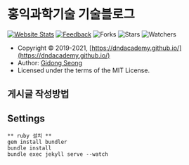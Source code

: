 # 홍익과학기술 기술블로그

[![Website Stats](https://img.shields.io/website-up-down-green-red/http/monip.org.svg)](https://dndacademy.github.io) [![Feedback](https://img.shields.io/badge/Ask%20me-anything-1abc9c.svg)](https://dnd.channel.io/) ![Forks](https://img.shields.io/github/forks/DNDACADEMY/dndacademy.github.io.svg) ![Stars](https://img.shields.io/github/stars/DNDACADEMY/dndacademy.github.io.svg) ![Watchers](https://img.shields.io/github/watchers/DNDACADEMY/dndacademy.github.io.svg)

- Copyright &copy; 2019-2021, [https://dndacademy.github.io/](https://dndacademy.github.io/)
- Author: [Gidong Seong](https://sgd122.github.io/)
- Licensed under the terms of the MIT License.

## 게시글 작성방법


## Settings

```
** ruby 설치 **
gem install bundler
bundle install
bundle exec jekyll serve --watch
```
